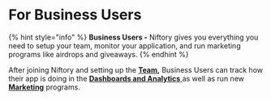 # For Business Users

{% hint style="info" %}
**Business Users -** Niftory gives you everything you need to setup your team, monitor your application, and run marketing programs like airdrops and giveaways.
{% endhint %}

After joining Niftory and setting up the [**Team**](../explore/org-and-apps.md#your-team)**,** Business Users can track how their app is doing in the [**Dashboards and Analytics** ](broken-reference)as well as run new [**Marketing**](broken-reference) programs.
